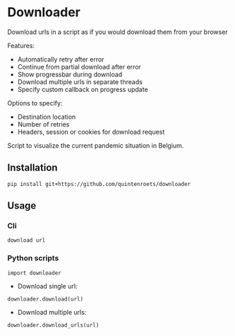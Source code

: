 # Downloader

Download urls in a script as if you would download them from your browser

Features:
* Automatically retry after error
* Continue from partial download after error
* Show progressbar during download
* Download multiple urls in separate threads
* Specify custom callback on progress update

Options to specify:
* Destination location
* Number of retries
* Headers, session or cookies for download request

Script to visualize the current pandemic situation in Belgium.

## Installation

```shell
pip install git+https://github.com/quintenroets/downloader
```

## Usage

### Cli

```shell
download url
```

### Python scripts

```shell
import downloader
```

* Download single url:

```shell
downloader.download(url)
```

* Download multiple urls:

```shell
downloader.download_urls(url)
```
